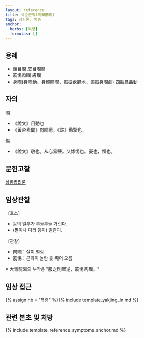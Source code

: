 ```yaml
---
layout: reference
title: 육순근척(肉瞤筋惕)
tags: 상한론, 병증
anchor:
  herbs: [복령]
  formulas: []
---
```



## 용례

* 頭目瞤 皮目瞤瞤
* 筋惕肉瞤 膚瞤
* 身瞤(身瞤動、身體瞤瞤、振振欲擗地、振振身瞤劇) 四肢聶聶動


## 자의

瞤
* 《說文》目動也
* 《黃帝素問》肉瞤瘛。《註》動掣也。

惕
* 《說文》敬也。从心易聲。又怵惕也。憂也，懼也。

## 문헌고찰


[상한명리론]({{site.baseurl}}/reference/Books/Etc/상한명리론#근척육순)

## 임상관찰

〔호소〕

* 몸의 일부가 부들부들 거린다.
* (팔이나 다리 등이) 떨린다.


〔관찰〕

* 肉瞤：살이 떨림
* 筋惕：근육이 놀란 듯 뛰어 오름

※ 大靑龍湯의 부작용 "服之則厥逆，筋惕肉瞤。"

## 임상 접근

{% assign hb = "복령" %}{% include template_yakjing_in.md %}


## 관련 본초 및 처방


{% include template_reference_symptoms_anchor.md %}
